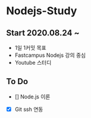 # Nodejs-Study
## Start 2020.08.24 ~

- 1일 1커밋 목표
- Fastcampus Nodejs 강의 중심
- Youtube 스터디

## To Do

- [] Node.js 이론
- [x] Git ssh 연동 
